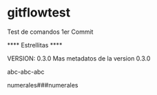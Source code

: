 # gitflowtest
Test de comandos
1er Commit

**** Estrellitas ****

VERSION: 0.3.0
Mas metadatos de la version 0.3.0

abc-abc-abc


numerales###numerales

